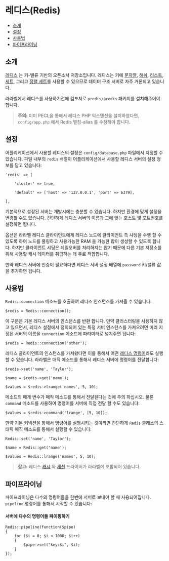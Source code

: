 # 레디스(Redis)

- [소개](#introduction)
- [설정](#configuration)
- [사용법](#usage)
- [파이프라이닝](#pipelining)

<a name="introduction"></a>
## 소개

[레디스](http://redis.io) 는 키-밸류 기반의 오픈소서 저장소입니다. 레디스는 키에 [문자열](http://redis.io/topics/data-types#strings), [해쉬](http://redis.io/topics/data-types#hashes), [리스트](http://redis.io/topics/data-types#lists), [세트](http://redis.io/topics/data-types#sets), 그리고 [정렬 세트](http://redis.io/topics/data-types#sorted-sets)를 사용할 수 있으므로 데이터 구조 서버로 자주 거론되고 있습니다.

라라벨에서 레디스를 사용하기전에 컴포저로 `predis/predis` 패키지를 설치해주어야 합니다.

> **주의:** 이미 PECL을 통해서 레디스 PHP 익스텐션을 설치하였다면, `config/app.php` 에서 Redis 별칭-alias 를 수정해야 합니다.

<!--chak-comment-레디스(Redis)-소개-->


<a name="configuration"></a>
## 설정

어플리케이션에서 사용할 레디스의 설정은 `config/database.php` 파일에서 지정할 수 있습니다. 파일 내부의 `redis` 배열이 어플리케이션에서 사용할 레디스 서버의 설정 정보를 담고 있습니다:

	'redis' => [

		'cluster' => true,

		'default' => ['host' => '127.0.0.1', 'port' => 6379],

	],

기본적으로 설정된 서버는 개발시에는 충분할 수 있습니다. 하지만 환경에 맞게 설정을 변경할 수도 있습니다. 간단하게 레디스 서버의 이름과 그에 맞는 호스트 및 포트번호를 설정하면 됩니다.

옵션은 라라벨 레디스 클라이언트에게 레디스 노드에 클라이언트 측 샤딩을 수행 할 수 있도록 하여 노드를 풀링하고 사용가능한 RAM 을 가능한 많이 생성할 수 있도록 합니다. 하지만 클라이언트 샤딩은 페일오버를 처리하지는 않기 때문에 다른 기본 저장소를 위해 사용할 캐시 데이터를 취급하는 데 주로 적합합니다.

만약 레디스 서버에 인증이 필요하다면 레디스 서버 설정 배열에 `password` 키/밸류 값을 추가하면 됩니다.

<!--chak-comment-레디스(Redis)-설정-->

<a name="usage"></a>
## 사용법

`Redis::connection` 메소드를 호출하여 레디스 인스턴스를 가져올 수 있습니다:

	$redis = Redis::connection();

이 구문은 기본 레디스 서버의 인스턴스를 반환 합니다. 만약 클러스터링을 사용하지 않고 있으면서, 레디스 설정에서 정의되어 있는 특정 서버 인스턴스를 가져오려면 미리 지정된 서버의 이름을 `connection` 메소드에 파라미터로 넘겨주면 됩니다:

	$redis = Redis::connection('other');

레디스 클라이언트의 인스턴스를 가져왔다면 이를 통해서 어떤 [레디스 명령어](http://redis.io/commands)라도 실행할 수 있습니다. 라라벨은 매직 메소드를 통해서 레디스 서버에 명령어를 전달합니다:

	$redis->set('name', 'Taylor');

	$name = $redis->get('name');

	$values = $redis->lrange('names', 5, 10);

메소드의 매개 변수가 매직 메소드를 통해서 전달된다는 것에 주의 하십시오. 물론 `command` 메소드를 사용하여 명령어를 서버에 직접 전달 할 수도 있습니다:

	$values = $redis->command('lrange', [5, 10]);

만약 기본 커넥션을 통해서 명령어를 실행시키는 것이라면 간단하게 `Redis` 클래스의 스태틱 매직 메소드를 통해서 실행할 수 있습니다:

	Redis::set('name', 'Taylor');

	$name = Redis::get('name');

	$values = Redis::lrange('names', 5, 10);

> **참고:** 레디스 [캐시](/docs/5.0/cache) 와 [세션](/docs/5.0/session) 드라이버가 라라벨에 포함되어 있습니다.

<!--chak-comment-레디스(Redis)-사용법-->

<a name="pipelining"></a>
## 파이프라이닝

파이프라이닝은 다수의 명령어들을 한번에 서버로 보내야 할 때 사용되어집니다. `pipeline` 명령어를 통해서 시작할 수 있습니다:

#### 서버에 다수의 명령어들 파이핑하기

	Redis::pipeline(function($pipe)
	{
		for ($i = 0; $i < 1000; $i++)
		{
			$pipe->set("key:$i", $i);
		}
	});

<!--chak-comment-레디스(Redis)-파이프라이닝-->
